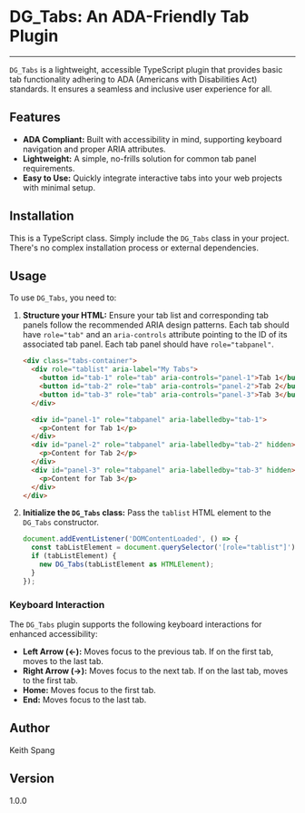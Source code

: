 # DG\_Tabs: An ADA-Friendly Tab Plugin

-----

`DG_Tabs` is a lightweight, accessible TypeScript plugin that provides basic tab functionality adhering to ADA (Americans with Disabilities Act) standards. It ensures a seamless and inclusive user experience for all.

## Features

  * **ADA Compliant:** Built with accessibility in mind, supporting keyboard navigation and proper ARIA attributes.
  * **Lightweight:** A simple, no-frills solution for common tab panel requirements.
  * **Easy to Use:** Quickly integrate interactive tabs into your web projects with minimal setup.

## Installation

This is a TypeScript class. Simply include the `DG_Tabs` class in your project. There's no complex installation process or external dependencies.

## Usage

To use `DG_Tabs`, you need to:

1.  **Structure your HTML:** Ensure your tab list and corresponding tab panels follow the recommended ARIA design patterns. Each tab should have `role="tab"` and an `aria-controls` attribute pointing to the ID of its associated tab panel. Each tab panel should have `role="tabpanel"`.

    ```html
    <div class="tabs-container">
      <div role="tablist" aria-label="My Tabs">
        <button id="tab-1" role="tab" aria-controls="panel-1">Tab 1</button>
        <button id="tab-2" role="tab" aria-controls="panel-2">Tab 2</button>
        <button id="tab-3" role="tab" aria-controls="panel-3">Tab 3</button>
      </div>

      <div id="panel-1" role="tabpanel" aria-labelledby="tab-1">
        <p>Content for Tab 1</p>
      </div>
      <div id="panel-2" role="tabpanel" aria-labelledby="tab-2" hidden>
        <p>Content for Tab 2</p>
      </div>
      <div id="panel-3" role="tabpanel" aria-labelledby="tab-3" hidden>
        <p>Content for Tab 3</p>
      </div>
    </div>
    ```

2.  **Initialize the `DG_Tabs` class:** Pass the `tablist` HTML element to the `DG_Tabs` constructor.

    ```typescript
    document.addEventListener('DOMContentLoaded', () => {
      const tabListElement = document.querySelector('[role="tablist"]');
      if (tabListElement) {
        new DG_Tabs(tabListElement as HTMLElement);
      }
    });
    ```

### Keyboard Interaction

The `DG_Tabs` plugin supports the following keyboard interactions for enhanced accessibility:

  * **Left Arrow (←):** Moves focus to the previous tab. If on the first tab, moves to the last tab.
  * **Right Arrow (→):** Moves focus to the next tab. If on the last tab, moves to the first tab.
  * **Home:** Moves focus to the first tab.
  * **End:** Moves focus to the last tab.

## Author

Keith Spang

## Version

1.0.0
